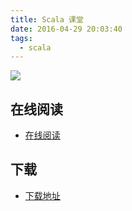 ```yaml
---
title: Scala 课堂
date: 2016-04-29 20:03:40
tags:
  - scala
---
```


![](http://box.kancloud.cn/cover_2015-09-08_55ee4becc1fa_800x1068.png?imageMogr2/thumbnail/173x231!/interlace/1/quality/100)

<!--more-->

## 在线阅读 ##

+ [在线阅读](http://www.kancloud.cn/kancloud/scala_school)

## 下载 ##

+ [下载地址](http://www.kancloud.cn/kancloud/scala_school)

